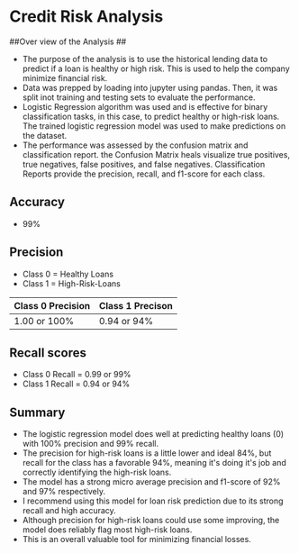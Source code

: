 # Credit Risk Analysis #

##Over view of the Analysis ## 
- The purpose of the analysis is to use the historical lending data to predict if a loan is healthy or high risk. This is used to help the company minimize financial risk. 
- Data was prepped by loading into jupyter using pandas. Then, it was split inot training and testing sets to evaluate the performance. 
- Logistic Regression algorithm was used and is effective for binary classification tasks, in this case, to predict healthy or high-risk loans. The trained logistic regression model was used to make predictions on the dataset. 
- The performance was assessed by the confusion matrix and classification report. the Confusion Matrix heals visualize true positives, true negatives, false positives, and false negatives. Classification Reports provide the precision, recall, and f1-score for each class. 

## Accuracy ##
- 99% 

## Precision ## 
- Class 0 = Healthy Loans        
- Class 1 = High-Risk-Loans

Class 0 Precision     | Class 1 Precison
--------------------- | ---------------------
1.00 or 100%          | 0.94 or 94%
 
## Recall scores ##

- Class 0 Recall = 0.99 or 99%
- Class 1 Recall = 0.94 or 94%

## Summary ##

- The logistic regression model does well at predicting healthy loans (0) with 100% precision and 99% recall.
- The precision for high-risk loans is a little lower and ideal 84%, but recall for the class has a favorable 94%, meaning it's doing it's job and correctly identifying the high-risk loans.
- The model has a strong micro average precision and f1-score of 92% and 97% respectively. 
- I recommend using this model for loan risk prediction due to its strong recall and high accuracy.
- Although precision for high-risk loans could use some improving, the model does reliably flag most high-risk loans. 
- This is an overall valuable tool for minimizing financial losses.
